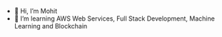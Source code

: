 - 👋 Hi, I’m Mohit
- 🌱 I’m learning AWS Web Services, Full Stack Development, Machine Learning and Blockchain 

<!---
MohitAhirwar/MohitAhirwar is a ✨ special ✨ repository because its `README.md` (this file) appears on your GitHub profile.
You can click the Preview link to take a look at your changes.
--->
